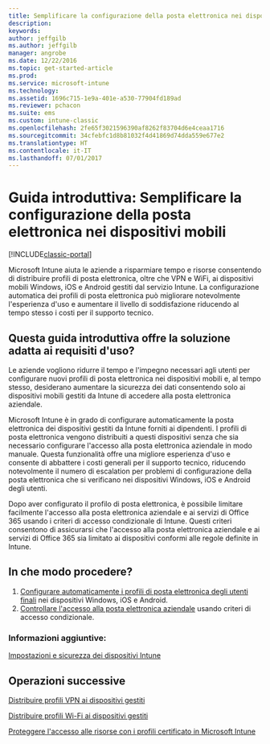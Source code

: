 ```yaml
---
title: Semplificare la configurazione della posta elettronica nei dispositivi mobili
description: 
keywords: 
author: jeffgilb
ms.author: jeffgilb
manager: angrobe
ms.date: 12/22/2016
ms.topic: get-started-article
ms.prod: 
ms.service: microsoft-intune
ms.technology: 
ms.assetid: 1696c715-1e9a-401e-a530-77904fd189ad
ms.reviewer: pchacon
ms.suite: ems
ms.custom: intune-classic
ms.openlocfilehash: 2fe65f3021596390af8262f83704d6e4ceaa1716
ms.sourcegitcommit: 34cfebfc1d8b81032f4d41869d74dda559e677e2
ms.translationtype: HT
ms.contentlocale: it-IT
ms.lasthandoff: 07/01/2017
---
```

# <a name="quick-start-guide-simplify-email-configuration-on-mobile-devices"></a>Guida introduttiva: Semplificare la configurazione della posta elettronica nei dispositivi mobili

[!INCLUDE[classic-portal](../includes/classic-portal.md)]

Microsoft Intune aiuta le aziende a risparmiare tempo e risorse consentendo di distribuire profili di posta elettronica, oltre che VPN e WiFi, ai dispositivi mobili Windows, iOS e Android gestiti dal servizio Intune. La configurazione automatica dei profili di posta elettronica può migliorare notevolmente l'esperienza d'uso e aumentare il livello di soddisfazione riducendo al tempo stesso i costi per il supporto tecnico.

## <a name="is-this-quick-start-guide-right-for-me"></a>Questa guida introduttiva offre la soluzione adatta ai requisiti d'uso?
Le aziende vogliono ridurre il tempo e l'impegno necessari agli utenti per configurare nuovi profili di posta elettronica nei dispositivi mobili e, al tempo stesso, desiderano aumentare la sicurezza dei dati consentendo solo ai dispositivi mobili gestiti da Intune di accedere alla posta elettronica aziendale.

Microsoft Intune è in grado di configurare automaticamente la posta elettronica dei dispositivi gestiti da Intune forniti ai dipendenti. I profili di posta elettronica vengono distribuiti a questi dispositivi senza che sia necessario configurare l'accesso alla posta elettronica aziendale in modo manuale. Questa funzionalità offre una migliore esperienza d'uso e consente di abbattere i costi generali per il supporto tecnico, riducendo notevolmente il numero di escalation per problemi di configurazione della posta elettronica che si verificano nei dispositivi Windows, iOS e Android degli utenti.

Dopo aver configurato il profilo di posta elettronica, è possibile limitare facilmente l'accesso alla posta elettronica aziendale e ai servizi di Office 365 usando i criteri di accesso condizionale di Intune. Questi criteri consentono di assicurarsi che l'accesso alla posta elettronica aziendale e ai servizi di Office 365 sia limitato ai dispositivi conformi alle regole definite in Intune.

## <a name="how-do-i-do-it"></a>In che modo procedere?
1.  [Configurare automaticamente i profili di posta elettronica degli utenti finali](/intune-classic/deploy-use/configure-access-to-corporate-email-using-email-profiles-with-microsoft-intune) nei dispositivi Windows, iOS e Android.
2.  [Controllare l'accesso alla posta elettronica aziendale](/intune-classic/deploy-use/restrict-access-to-email-and-o365-services-with-microsoft-intune) usando criteri di accesso condizionale.


### <a name="additional-information"></a>Informazioni aggiuntive:
[Impostazioni e sicurezza dei dispositivi Intune](/intune-classic/deploy-use/manage-settings-and-features-on-your-devices-with-microsoft-intune-policies)

## <a name="what-should-i-do-next"></a>Operazioni successive
[Distribuire profili VPN ai dispositivi gestiti](/intune-classic/deploy-use/vpn-connections-in-microsoft-intune)

[Distribuire profili Wi-Fi ai dispositivi gestiti](/intune-classic/deploy-use/wi-fi-connections-in-microsoft-intune)

[Proteggere l'accesso alle risorse con i profili certificato in Microsoft Intune](/intune-classic/deploy-use/secure-resource-access-with-certificate-profiles)
